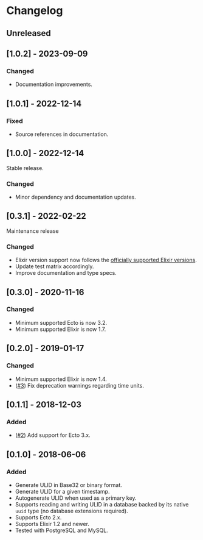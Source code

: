 # Changelog

## Unreleased

## [1.0.2] - 2023-09-09

### Changed

- Documentation improvements.

## [1.0.1] - 2022-12-14

### Fixed

- Source references in documentation.

## [1.0.0] - 2022-12-14

Stable release.

### Changed

- Minor dependency and documentation updates.

## [0.3.1] - 2022-02-22

Maintenance release

### Changed

- Elixir version support now follows the
  [officially supported Elixir versions](https://hexdocs.pm/elixir/1.13/compatibility-and-deprecations.html).
- Update test matrix accordingly.
- Improve documentation and type specs.

## [0.3.0] - 2020-11-16

### Changed

- Minimum supported Ecto is now 3.2.
- Minimum supported Elixir is now 1.7.

## [0.2.0] - 2019-01-17

### Changed

- Minimum supported Elixir is now 1.4.
- ([#3](https://github.com/TheRealReal/ecto-ulid/pull/3))
  Fix deprecation warnings regarding time units.

## [0.1.1] - 2018-12-03

### Added

- ([#2](https://github.com/TheRealReal/ecto-ulid/pull/2))
  Add support for Ecto 3.x.

## [0.1.0] - 2018-06-06

### Added

- Generate ULID in Base32 or binary format.
- Generate ULID for a given timestamp.
- Autogenerate ULID when used as a primary key.
- Supports reading and writing ULID in a database backed by its native `uuid` type (no database
  extensions required).
- Supports Ecto 2.x.
- Supports Elixir 1.2 and newer.
- Tested with PostgreSQL and MySQL.
